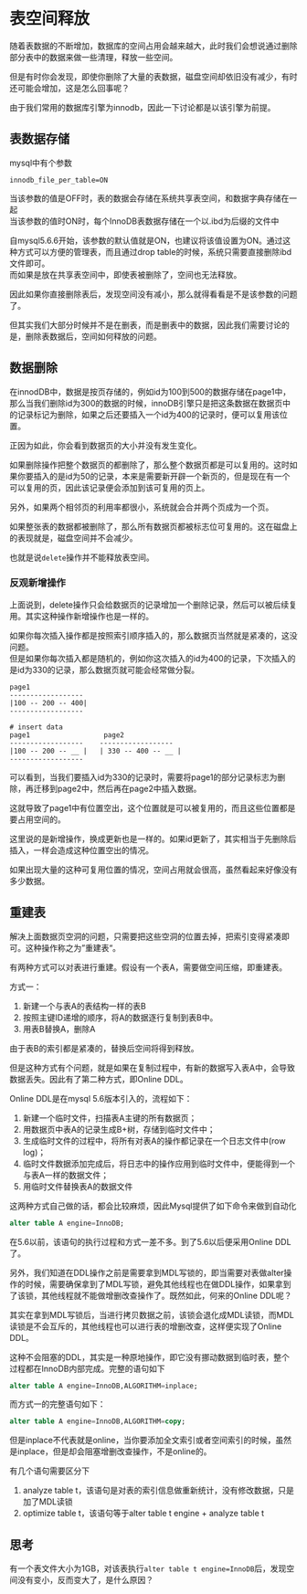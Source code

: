 # 表空间释放
随着表数据的不断增加，数据库的空间占用会越来越大，此时我们会想说通过删除部分表中的数据来做一些清理，释放一些空间。

但是有时你会发现，即使你删除了大量的表数据，磁盘空间却依旧没有减少，有时还可能会增加，这是怎么回事呢？

由于我们常用的数据库引擎为innodb，因此一下讨论都是以该引擎为前提。

## 表数据存储
mysql中有个参数
```
innodb_file_per_table=ON
```
当该参数的值是OFF时，表的数据会存储在系统共享表空间，和数据字典存储在一起  
当该参数的值时ON时，每个InnoDB表数据存储在一个以.ibd为后缀的文件中

自mysql5.6.6开始，该参数的默认值就是ON，也建议将该值设置为ON。通过这种方式可以方便的管理表，而且通过drop table的时候，系统只需要直接删除ibd文件即可。   
而如果是放在共享表空间中，即使表被删除了，空间也无法释放。

因此如果你直接删除表后，发现空间没有减小，那么就得看看是不是该参数的问题了。

但其实我们大部分时候并不是在删表，而是删表中的数据，因此我们需要讨论的是，删除表数据后，空间如何释放的问题。

## 数据删除
在innodDB中，数据是按页存储的，例如id为100到500的数据存储在page1中，那么当我们删除id为300的数据的时候，innoDB引擎只是把这条数据在数据页中的记录标记为删除，如果之后还要插入一个id为400的记录时，便可以复用该位置。

正因为如此，你会看到数据页的大小并没有发生变化。

如果删除操作把整个数据页的都删除了，那么整个数据页都是可以复用的。这时如果你要插入的是id为50的记录，本来是需要新开辟一个新页的，但是现在有一个可以复用的页，因此该记录便会添加到该可复用的页上。

另外，如果两个相邻页的利用率都很小，系统就会合并两个页成为一个页。

如果整张表的数据都被删除了，那么所有数据页都被标志位可复用的。这在磁盘上的表现就是，磁盘空间并不会减少。

也就是说`delete`操作并不能释放表空间。

### 反观新增操作
上面说到，delete操作只会给数据页的记录增加一个删除记录，然后可以被后续复用。其实这种操作新增操作也是一样的。

如果你每次插入操作都是按照索引顺序插入的，那么数据页当然就是紧凑的，这没问题。   
但是如果你每次插入都是随机的，例如你这次插入的id为400的记录，下次插入的是id为330的记录，那么数据页就可能会经常做分裂。
```
page1
------------------
|100 -- 200 -- 400|
------------------

# insert data
page1                  page2
------------------    ------------------
|100 -- 200 -- __ |   | 330 -- 400 -- __ |
------------------
```

可以看到，当我们要插入id为330的记录时，需要将page1的部分记录标志为删除，再迁移到page2中，然后再在page2中插入数据。

这就导致了page1中有位置空出，这个位置就是可以被复用的，而且这些位置都是要占用空间的。

这里说的是新增操作，换成更新也是一样的。如果id更新了，其实相当于先删除后插入，一样会造成这种位置空出的情况。

如果出现大量的这种可复用位置的情况，空间占用就会很高，虽然看起来好像没有多少数据。

## 重建表
解决上面数据页空洞的问题，只需要把这些空洞的位置去掉，把索引变得紧凑即可。这种操作称之为”重建表“。

有两种方式可以对表进行重建。假设有一个表A，需要做空间压缩，即重建表。

方式一：
1. 新建一个与表A的表结构一样的表B
2. 按照主键ID递增的顺序，将A的数据逐行复制到表B中。
3. 用表B替换A，删除A

由于表B的索引都是紧凑的，替换后空间将得到释放。

但是这种方式有个问题，就是如果在复制过程中，有新的数据写入表A中，会导致数据丢失。因此有了第二种方式，即Online DDL。

Online DDL是在mysql 5.6版本引入的，流程如下：
1. 新建一个临时文件，扫描表A主键的所有数据页；
2. 用数据页中表A的记录生成B+树，存储到临时文件中；
3. 生成临时文件的过程中，将所有对表A的操作都记录在一个日志文件中(row log)；
4. 临时文件数据添加完成后，将日志中的操作应用到临时文件中，便能得到一个与表A一样的数据文件；
5. 用临时文件替换表A的数据文件

这两种方式自己做的话，都会比较麻烦，因此Mysql提供了如下命令来做到自动化
```sql
alter table A engine=InnoDB;
```
在5.6以前，该语句的执行过程和方式一差不多。到了5.6以后便采用Online DDL了。

另外，我们知道在DDL操作之前是需要拿到MDL写锁的，即当需要对表做alter操作的时候，需要确保拿到了MDL写锁，避免其他线程也在做DDL操作，如果拿到了该锁，其他线程就不能做增删改查操作了。既然如此，何来的Online DDL呢？

其实在拿到MDL写锁后，当进行拷贝数据之前，该锁会退化成MDL读锁，而MDL读锁是不会互斥的，其他线程也可以进行表的增删改查，这样便实现了Online DDL。

这种不会阻塞的DDL，其实是一种原地操作，即它没有挪动数据到临时表，整个过程都在InnoDB内部完成。完整的语句如下
```sql
alter table A engine=InnoDB,ALGORITHM=inplace;
```

而方式一的完整语句如下：
```sql
alter table A engine=InnoDB,ALGORITHM=copy;
```

但是inplace不代表就是online，当你要添加全文索引或者空间索引的时候，虽然是inplace，但是却会阻塞增删改查操作，不是online的。

有几个语句需要区分下
1. analyze table t，该语句是对表的索引信息做重新统计，没有修改数据，只是加了MDL读锁
2. optimize table t，该语句等于alter table t engine + analyze table t

## 思考
有一个表文件大小为1GB，对该表执行`alter table t engine=InnoDB`后，发现空间没有变小，反而变大了，是什么原因？